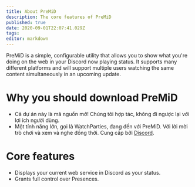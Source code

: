 ```yaml
---
title: About PreMiD
description: The core features of PreMiD
published: true
date: 2020-09-01T22:07:41.029Z
tags:
editor: markdown
---
```


PreMiD is a simple, configurable utility that allows you to show what you're doing on the web in your Discord now playing status. It supports many different platforms and will support multiple users watching the same content simultaneously in an upcoming update.

# Why you should download PreMiD
- Cả dự án này là mã nguồn mở! Chúng tôi hợp tác, không đi ngược lại với lợi ích người dùng.
- Một tính năng lớn, gọi là WatchParties, đang đến với PreMiD. Với lời mời trò chơi và xem và nghe đồng thời. Cung cấp bởi [Discord](https://discordapp.com/).

# Core features
- Displays your current web service in Discord as your status.
- Grants full control over Presences.